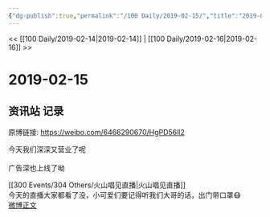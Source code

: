 ```yaml
---
{"dg-publish":true,"permalink":"/100 Daily/2019-02-15/","title":"2019-02-15","created":"2022-12-22T14:34:10.000+08:00","updated":"2023-01-09T17:24:43.764+08:00"}
---
```



<< [[100 Daily/2019-02-14\|2019-02-14]] | [[100 Daily/2019-02-16\|2019-02-16]] >>

# 2019-02-15

## 资讯站 记录

原博链接: https://weibo.com/6466290670/HgPD56ll2

今天我们深深又营业了呢  
[](https://weibo.com/detail/4339993264761284)  
广告深也上线了呦  
[](https://weibo.com/detail/4340106121118970)

[[300 Events/304 Others/火山唱见直播\|火山唱见直播]]  
今天的直播大家都看了没，小可爱们要记得听我们大哥的话，出门带口罩😷  
[微博正文](https://weibo.com/detail/4340111980841701)
